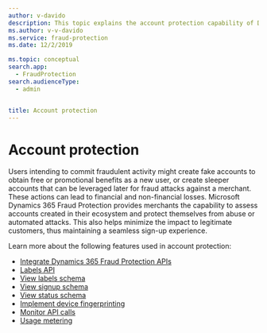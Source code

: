 ```yaml
---
author: v-davido
description: This topic explains the account protection capability of Dynamics 365 Fraud Protection.
ms.author: v-v-davido
ms.service: fraud-protection
ms.date: 12/2/2019

ms.topic: conceptual
search.app: 
  - FraudProtection
search.audienceType:
  - admin


title: Account protection
---
```


# Account protection  

Users intending to commit fraudulent activity might create fake accounts to obtain free or promotional benefits as a new user, or create sleeper accounts that can be leveraged later for fraud attacks against a merchant. These actions can lead to financial and non-financial losses. Microsoft Dynamics 365 Fraud Protection provides merchants the capability to assess accounts created in their ecosystem and protect themselves from abuse or automated attacks. This also helps minimize the impact to legitimate customers, thus maintaining a seamless sign-up experience. 

Learn more about the following features used in account protection:

- [Integrate Dynamics 365 Fraud Protection APIs](integrate-real-time-api.md)
- [Labels API](labels-api.md)
- [View labels schema](labels-schema.md)
- [View signup schema](signup-schema.md)
- [View status schema](signup-status-schema.md)
- [Implement device fingerprinting](device-fingerprinting.md)
- [Monitor API calls](monitoring.md)
- [Usage metering](metering.md)

